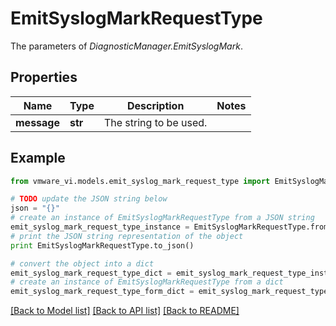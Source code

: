 # EmitSyslogMarkRequestType

The parameters of *DiagnosticManager.EmitSyslogMark*. 

## Properties
Name | Type | Description | Notes
------------ | ------------- | ------------- | -------------
**message** | **str** | The string to be used.  | 

## Example

```python
from vmware_vi.models.emit_syslog_mark_request_type import EmitSyslogMarkRequestType

# TODO update the JSON string below
json = "{}"
# create an instance of EmitSyslogMarkRequestType from a JSON string
emit_syslog_mark_request_type_instance = EmitSyslogMarkRequestType.from_json(json)
# print the JSON string representation of the object
print EmitSyslogMarkRequestType.to_json()

# convert the object into a dict
emit_syslog_mark_request_type_dict = emit_syslog_mark_request_type_instance.to_dict()
# create an instance of EmitSyslogMarkRequestType from a dict
emit_syslog_mark_request_type_form_dict = emit_syslog_mark_request_type.from_dict(emit_syslog_mark_request_type_dict)
```
[[Back to Model list]](../README.md#documentation-for-models) [[Back to API list]](../README.md#documentation-for-api-endpoints) [[Back to README]](../README.md)


